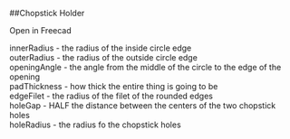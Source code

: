 ##Chopstick Holder

Open in Freecad 

innerRadius - the radius of the inside circle edge <br />
outerRadius - the radius of the outside circle edge <br />
openingAngle - the angle from the middle of the circle to the edge of the opening <br />
padThickness - how thick the entire thing is going to be <br />
edgeFilet - the radius of the filet of the rounded edges <br />
holeGap - HALF the distance between the centers of the two chopstick holes <br />
holeRadius - the radius fo the chopstick holes <br />
